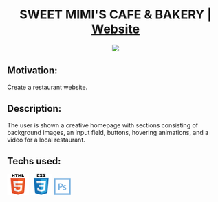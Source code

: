 <h1 align="center">SWEET MIMI'S CAFE & BAKERY  | <a href="https://sweetmimis.netlify.app/">Website</a></h1>
<div align="center">
	  <img src="https://github.com/GregTorrillo/Sweet-Mimis-Cafe-Bakery/blob/main/images/SM-home-page.jpg" width="25%" />
</div>

## Motivation: 
Create a restaurant website. 
	
## Description:
The user is shown a creative homepage with sections consisting of background images, an input field, buttons, hovering animations, and a video for a local restaurant.
	
	

## Techs used:
<p align="left"><img src="https://raw.githubusercontent.com/devicons/devicon/master/icons/html5/html5-original-wordmark.svg" alt="html5" width="50" height="50"/> <img src="https://raw.githubusercontent.com/devicons/devicon/master/icons/css3/css3-original-wordmark.svg" alt="css3" width="50" height="50"/> <img src="https://raw.githubusercontent.com/devicons/devicon/master/icons/photoshop/photoshop-line.svg" alt="photoshop" width="40" height="40"/> </p>


